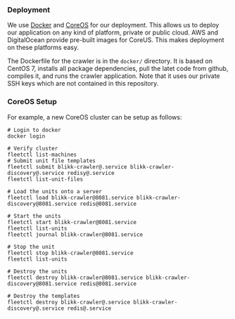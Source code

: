 ### Deployment

We use [Docker](docker.com) and [CoreOS](https://coreos.com/) for our deployment. This allows us to deploy our application on any kind of platform, private or public cloud. AWS and DigitalOcean provide pre-built images for CoreUS. This makes deployment on these platforms easy.

The Dockerfile for the crawler is in the `docker/` directory. It is based on CentOS 7, installs all package dependencies, pull the latet code from github, compiles it, and runs the crawler application. Note that it uses our private SSH keys which are not contained in this repository.



### CoreOS Setup



For example, a new CoreOS cluster can be setup as follows:

    # Login to docker
    docker login

    # Verify cluster
    fleetctl list-machines
    # Submit unit file templates
    fleetctl submit blikk-crawler@.service blikk-crawler-discovery@.service redisy@.service
    fleetctl list-unit-files
    
    # Load the units onto a server
    fleetctl load blikk-crawler@8081.service blikk-crawler-discovery@8081.service redis@8081.service
    
    # Start the units
    fleetctl start blikk-crawler@8081.service
    fleetctl list-units
    fleetctl journal blikk-crawler@8081.service

    # Stop the unit
    fleetctl stop blikk-crawler@8081.service
    fleetctl list-units

    # Destroy the units
    fleetctl destroy blikk-crawler@8081.service blikk-crawler-discovery@8081.service redis@8081.service

    # Destroy the templates
    fleetctl destroy blikk-crawler@.service blikk-crawler-discovery@.service redis@.service

